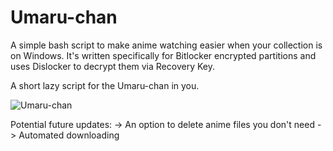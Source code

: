 # Umaru-chan
A simple bash script to make anime watching easier when your collection is on Windows.
It's written specifically for Bitlocker encrypted partitions and uses Dislocker to decrypt them via Recovery Key.

A short lazy script for the Umaru-chan in you.


![Umaru-chan](https://media.giphy.com/media/GYtblmdLnemlO/giphy.gif)

Potential future updates:
-> An option to delete anime files you don't need
-> Automated downloading
